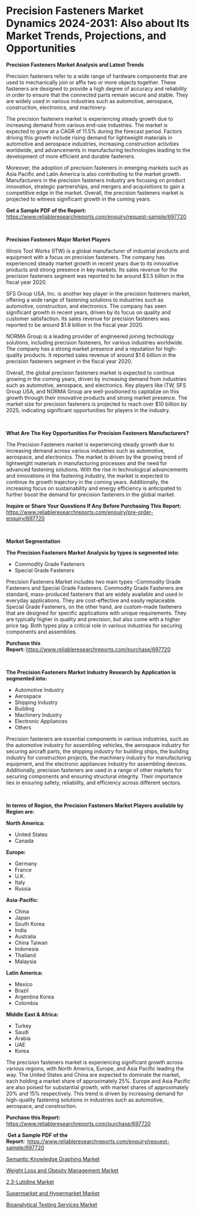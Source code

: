 <p><h1>Precision Fasteners Market Dynamics 2024-2031: Also about Its Market Trends, Projections, and Opportunities</h1></p><p><strong>Precision Fasteners Market Analysis and Latest Trends</strong></p>
<p><p>Precision fasteners refer to a wide range of hardware components that are used to mechanically join or affix two or more objects together. These fasteners are designed to provide a high degree of accuracy and reliability in order to ensure that the connected parts remain secure and stable. They are widely used in various industries such as automotive, aerospace, construction, electronics, and machinery.</p><p>The precision fasteners market is experiencing steady growth due to increasing demand from various end-use industries. The market is expected to grow at a CAGR of 11.5% during the forecast period. Factors driving this growth include rising demand for lightweight materials in automotive and aerospace industries, increasing construction activities worldwide, and advancements in manufacturing technologies leading to the development of more efficient and durable fasteners.</p><p>Moreover, the adoption of precision fasteners in emerging markets such as Asia Pacific and Latin America is also contributing to the market growth. Manufacturers in the precision fasteners industry are focusing on product innovation, strategic partnerships, and mergers and acquisitions to gain a competitive edge in the market. Overall, the precision fasteners market is projected to witness significant growth in the coming years.</p></p>
<p><strong>Get a Sample PDF of the Report:&nbsp;</strong> <a href="https://www.reliableresearchreports.com/enquiry/request-sample/697720">https://www.reliableresearchreports.com/enquiry/request-sample/697720</a></p>
<p>&nbsp;</p>
<p><strong>Precision Fasteners Major Market Players</strong></p>
<p><p>Illinois Tool Works (ITW) is a global manufacturer of industrial products and equipment with a focus on precision fasteners. The company has experienced steady market growth in recent years due to its innovative products and strong presence in key markets. Its sales revenue for the precision fasteners segment was reported to be around $3.5 billion in the fiscal year 2020.</p><p>SFS Group USA, Inc. is another key player in the precision fasteners market, offering a wide range of fastening solutions to industries such as automotive, construction, and electronics. The company has seen significant growth in recent years, driven by its focus on quality and customer satisfaction. Its sales revenue for precision fasteners was reported to be around $1.8 billion in the fiscal year 2020.</p><p>NORMA Group is a leading provider of engineered joining technology solutions, including precision fasteners, for various industries worldwide. The company has a strong market presence and a reputation for high-quality products. It reported sales revenue of around $1.6 billion in the precision fasteners segment in the fiscal year 2020.</p><p>Overall, the global precision fasteners market is expected to continue growing in the coming years, driven by increasing demand from industries such as automotive, aerospace, and electronics. Key players like ITW, SFS Group USA, and NORMA Group are well-positioned to capitalize on this growth through their innovative products and strong market presence. The market size for precision fasteners is projected to reach over $10 billion by 2025, indicating significant opportunities for players in the industry.</p></p>
<p>&nbsp;</p>
<p><strong>What Are The Key Opportunities For Precision Fasteners Manufacturers?</strong></p>
<p><p>The Precision Fasteners market is experiencing steady growth due to increasing demand across various industries such as automotive, aerospace, and electronics. The market is driven by the growing trend of lightweight materials in manufacturing processes and the need for advanced fastening solutions. With the rise in technological advancements and innovations in the fastening industry, the market is expected to continue its growth trajectory in the coming years. Additionally, the increasing focus on sustainability and energy efficiency is anticipated to further boost the demand for precision fasteners in the global market.</p></p>
<p><strong>Inquire or Share Your Questions If Any Before Purchasing This Report:</strong> <a href="https://www.reliableresearchreports.com/enquiry/pre-order-enquiry/697720">https://www.reliableresearchreports.com/enquiry/pre-order-enquiry/697720</a></p>
<p>&nbsp;</p>
<p><strong>Market Segmentation</strong></p>
<p><strong>The Precision Fasteners Market Analysis by types is segmented into:</strong></p>
<p><ul><li>Commodity Grade Fasteners</li><li>Special Grade Fasteners</li></ul></p>
<p><p>Precision Fasteners Market includes two main types -Commodity Grade Fasteners and Special Grade Fasteners. Commodity Grade Fasteners are standard, mass-produced fasteners that are widely available and used in everyday applications. They are cost-effective and easily replaceable. Special Grade Fasteners, on the other hand, are custom-made fasteners that are designed for specific applications with unique requirements. They are typically higher in quality and precision, but also come with a higher price tag. Both types play a critical role in various industries for securing components and assemblies.</p></p>
<p><strong>Purchase this Report:&nbsp;</strong><a href="https://www.reliableresearchreports.com/purchase/697720">https://www.reliableresearchreports.com/purchase/697720</a></p>
<p>&nbsp;</p>
<p><strong>The Precision Fasteners Market Industry Research by Application is segmented into:</strong></p>
<p><ul><li>Automotive Industry</li><li>Aerospace</li><li>Shipping Industry</li><li>Building</li><li>Machinery Industry</li><li>Electronic Appliances</li><li>Others</li></ul></p>
<p><p>Precision fasteners are essential components in various industries, such as the automotive industry for assembling vehicles, the aerospace industry for securing aircraft parts, the shipping industry for building ships, the building industry for construction projects, the machinery industry for manufacturing equipment, and the electronic appliances industry for assembling devices. Additionally, precision fasteners are used in a range of other markets for securing components and ensuring structural integrity. Their importance lies in ensuring safety, reliability, and efficiency across different sectors.</p></p>
<p>&nbsp;</p>
<p><strong>In terms of Region, the Precision Fasteners Market Players available by Region are:</strong></p>
<p>
    <p> <strong> North America: </strong>
        <ul>
            <li>United States</li>
            <li>Canada</li>
        </ul>
        </p> 
    <p> <strong> Europe: </strong>
        <ul>
            <li>Germany</li>
            <li>France</li>
            <li>U.K.</li>
            <li>Italy</li>
            <li>Russia</li>
        </ul>
        </p> 
    <p> <strong> Asia-Pacific: </strong>
        <ul>
            <li>China</li>
            <li>Japan</li>
            <li>South Korea</li>
            <li>India</li>
            <li>Australia</li>
            <li>China Taiwan</li>
            <li>Indonesia</li>
            <li>Thailand</li>
            <li>Malaysia</li>
        </ul>
        </p> 
    <p> <strong> Latin America: </strong>
        <ul>
            <li>Mexico</li>
            <li>Brazil</li>
            <li>Argentina Korea</li>
            <li>Colombia</li>
        </ul>
        </p> 
    <p> <strong> Middle East & Africa: </strong>
        <ul>
            <li>Turkey</li>
            <li>Saudi</li>
            <li>Arabia</li>
            <li>UAE</li>
            <li>Korea</li>
        </ul>
    </p>
    </p>
<p><p>The precision fasteners market is experiencing significant growth across various regions, with North America, Europe, and Asia Pacific leading the way. The United States and China are expected to dominate the market, each holding a market share of approximately 25%. Europe and Asia Pacific are also poised for substantial growth, with market shares of approximately 20% and 15% respectively. This trend is driven by increasing demand for high-quality fastening solutions in industries such as automotive, aerospace, and construction.</p></p>
<p><strong>Purchase this Report: </strong><a href="https://www.reliableresearchreports.com/purchase/697720">https://www.reliableresearchreports.com/purchase/697720</a></p>
<p>&nbsp;<strong>Get a Sample PDF of the Report:&nbsp;&nbsp;</strong><a href="https://www.reliableresearchreports.com/enquiry/request-sample/697720">https://www.reliableresearchreports.com/enquiry/request-sample/697720</a></p>
<p><strong></strong></p>
<p><p><a href="https://medium.com/@christinegreen87/decoding-semantic-knowledge-graphing-market-metrics-market-share-trends-and-growth-patterns-04dabe7c22fc">Semantic Knowledge Graphing Market</a></p><p><a href="https://medium.com/@emilywong49/decoding-weight-loss-and-obesity-management-market-metrics-market-share-trends-and-growth-163a7f07ba5f">Weight Loss and Obesity Management Market</a></p><p><a href="https://github.com/khansimonweber1lqujlwoz15d/Market-Research-Report-List-1/blob/main/23-lutidine-market.md">2,3-Lutidine Market</a></p><p><a href="https://medium.com/@christinegreen87/supermarket-and-hypermarket-market-exploring-market-share-market-trends-and-future-growth-b73bc08d4a3b">Supermarket and Hypermarket Market</a></p><p><a href="https://medium.com/@emilywong49/bioanalytical-testing-services-market-trends-forecast-and-competitive-analysis-to-2031-6cdc3402383d">Bioanalytical Testing Services Market</a></p></p>